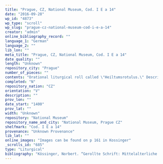 ```yaml
---
title: "Prague, CZ, National Museum, Cod. I E a 14"
date: "2016-09-28"
wp_id: "4873"
wp_type: "scroll"
wp_slug: "prague-cz-national-museum-cod-i-e-a-14"
creator: "admin"
online_bibliography_record: ""
language_1: "German"
language_2: ""
lib_lon: ""
meta_title: "Prague, CZ, National Museum, Cod. I E a 14"
date_quality: ""
length: "Unknown"
repository_city: "Prague"
number_of_pieces: ""
contents: "Orational liturgical roll called \"Heiltumsrotulus.\" Describes presentation of the relics of New Testament figures such as Joseph, the virgin Mary, Simeon and Lazarus."
completed: "N"
repository_nation: "CZ"
orientation: "V"
description: ""
prov_lon: ""
date_start: "1400"
prov_lat: ""
width: "Unknown"
repository: "National Museum"
repository_name_and_city: "National Museum, Prague CZ"
shelfmark: "Cod. I E a 14"
provenance: "Unknown Provenance"
lib_lat: ""
online_images: "Images can be found on p 161 in Kossinger"
_scrolls_id: "685"
type: "Liturgical"
bibliography: "Kössinger, Norbert. “Gerollte Schrift: Mittelalterliche Texte Auf Rotuli.” In Schriftträger - Textträger, edited by Annette Kehnel and Diamantis Panagiotopoulos, 151–68, 2015."
---
```



